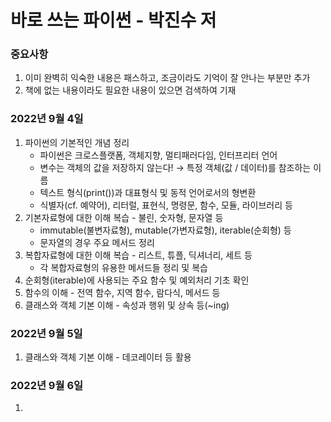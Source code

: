 # 바로 쓰는 파이썬 - 박진수 저
### 중요사항
1. 이미 완벽히 익숙한 내용은 패스하고, 조금이라도 기억이 잘 안나는 부분만 추가
2. 책에 없는 내용이라도 필요한 내용이 있으면 검색하여 기재

### 2022년 9월 4일
1. 파이썬의 기본적인 개념 정리
    - 파이썬은 크로스플랫폼, 객체지향, 멀티패러다임, 인터프리터 언어
    - 변수는 객체의 값을 저장하지 않는다! → 특정 객체(값 / 데이터)를 참조하는 이름
    - 텍스트 형식(print())과 대표형식 및 동적 언어로서의 형변환
    - 식별자(cf. 예약어), 리터럴, 표현식, 명령문, 함수, 모듈, 라이브러리 등
2. 기본자료형에 대한 이해 복습 - 불린, 숫자형, 문자열 등
    - immutable(불변자료형), mutable(가변자료형), iterable(순회형) 등
    - 문자열의 경우 주요 메서드 정리
3. 복합자료형에 대한 이해 복습 - 리스트, 튜플, 딕셔너리, 세트 등
    - 각 복합자료형의 유용한 메서드들 정리 및 복습
4. 순회형(iterable)에 사용되는 주요 함수 및 예외처리 기초 확인
5. 함수의 이해 - 전역 함수, 지역 함수, 람다식, 메서드 등
6. 클래스와 객체 기본 이해 - 속성과 행위 및 상속 등(~ing)

### 2022년 9월 5일
1. 클래스와 객체 기본 이해 - 데코레이터 등 활용

### 2022년 9월 6일
1. 